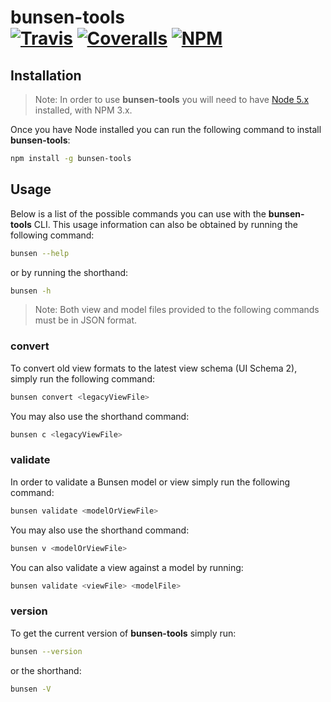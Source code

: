 [ci-img]: https://img.shields.io/travis/ciena-blueplanet/bunsen-tools.svg "Travis CI Build Status"
[ci-url]: https://travis-ci.org/ciena-blueplanet/bunsen-tools
[cov-img]: https://img.shields.io/coveralls/ciena-blueplanet/bunsen-tools.svg "Coveralls Code Coverage"
[cov-url]: https://coveralls.io/github/ciena-blueplanet/bunsen-tools
[npm-img]: https://img.shields.io/npm/v/bunsen-tools.svg "NPM Version"
[npm-url]: https://www.npmjs.com/package/bunsen-tools
  
# bunsen-tools <br /> [![Travis][ci-img]][ci-url] [![Coveralls][cov-img]][cov-url] [![NPM][npm-img]][npm-url]
 

## Installation

> Note: In order to use **bunsen-tools** you will need to have [Node 5.x](https://nodejs.org/en/download/package-manager/) installed, with NPM 3.x.

Once you have Node installed you can run the following command to install **bunsen-tools**:

```bash
npm install -g bunsen-tools
```


## Usage

Below is a list of the possible commands you can use with the **bunsen-tools** CLI.
This usage information can also be obtained by running the following command:

```bash
bunsen --help
```

or by running the shorthand:

```bash
bunsen -h
```

> Note: Both view and model files provided to the following commands must be in JSON format.

### convert

To convert old view formats to the latest view schema (UI Schema 2), simply run the following command:

```bash
bunsen convert <legacyViewFile>
```

You may also use the shorthand command:

```bash
bunsen c <legacyViewFile>
```

### validate

In order to validate a Bunsen model or view simply run the following command:

```bash
bunsen validate <modelOrViewFile>
```

You may also use the shorthand command:

```bash
bunsen v <modelOrViewFile>
```

You can also validate a view against a model by running:

```bash
bunsen validate <viewFile> <modelFile>
```

### version

To get the current version of **bunsen-tools** simply run:

```bash
bunsen --version
```

or the shorthand:

```bash
bunsen -V
```
